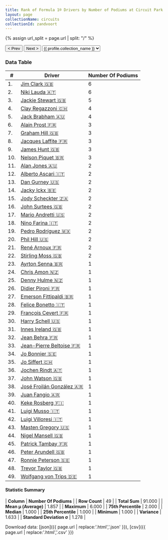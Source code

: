 ```yaml
---
title: Rank of Formula 1® Drivers by Number of Podiums at Circuit Park Zandvoort
layout: page
collectionName: circuits
collectionId: zandvoort
---
```


{% assign url_split = page.url | split: "/" %}
<div id="collection-navigation">
<button onclick="selector.options[selector.selectedIndex-1].value && (window.location = selector.options[selector.selectedIndex-1].value);">&lt; Prev</button>
<button onclick="selector.options[selector.selectedIndex+1].value && (window.location = selector.options[selector.selectedIndex+1].value);">Next &gt;</button>
<select id="selector" onchange="this.options[this.selectedIndex].value && (window.location = this.options[this.selectedIndex].value);">
  {% for collectionId in site.data[page.collectionName].refs %}
    {% if collectionId == page.collectionId %}
      {% assign selected = "selected" %}
    {% else %}
      {% assign selected = "" %}
    {% endif %}
    {% assign profile = site.data[page.collectionName][collectionId].profile %}
    <option value="/f1/{{ page.collectionName }}/{{ collectionId }}/{{ url_split[4] }}" {{ selected }}>{{ profile.collection_name }}</option>
  {% endfor %}
</select>
</div>

<canvas id="chart" width="400" height="180"></canvas>
<script>
var data = {
    "datasets": [
        {
            "backgroundColor": [
                "#9C8E8D",
                "#9C8E8D",
                "#9C8E8D",
                "#9C8E8D",
                "#9C8E8D",
                "#9C8E8D",
                "#9C8E8D",
                "#9C8E8D",
                "#9C8E8D",
                "#9C8E8D",
                "#9C8E8D",
                "#9C8E8D",
                "#9C8E8D",
                "#9C8E8D",
                "#9C8E8D",
                "#9C8E8D",
                "#9C8E8D",
                "#9C8E8D",
                "#9C8E8D",
                "#9C8E8D",
                "#9C8E8D",
                "#9C8E8D",
                "#9C8E8D",
                "#9C8E8D",
                "#9C8E8D",
                "#9C8E8D",
                "#9C8E8D",
                "#9C8E8D",
                "#9C8E8D",
                "#9C8E8D",
                "#9C8E8D",
                "#9C8E8D",
                "#9C8E8D",
                "#9C8E8D",
                "#9C8E8D",
                "#9C8E8D",
                "#9C8E8D",
                "#9C8E8D",
                "#9C8E8D",
                "#9C8E8D",
                "#9C8E8D",
                "#9C8E8D",
                "#9C8E8D",
                "#9C8E8D",
                "#9C8E8D",
                "#9C8E8D",
                "#9C8E8D",
                "#9C8E8D",
                "#9C8E8D"
            ],
            "borderColor": [
                "#1D181E",
                "#1D181E",
                "#1D181E",
                "#1D181E",
                "#1D181E",
                "#1D181E",
                "#1D181E",
                "#1D181E",
                "#1D181E",
                "#1D181E",
                "#1D181E",
                "#1D181E",
                "#1D181E",
                "#1D181E",
                "#1D181E",
                "#1D181E",
                "#1D181E",
                "#1D181E",
                "#1D181E",
                "#1D181E",
                "#1D181E",
                "#1D181E",
                "#1D181E",
                "#1D181E",
                "#1D181E",
                "#1D181E",
                "#1D181E",
                "#1D181E",
                "#1D181E",
                "#1D181E",
                "#1D181E",
                "#1D181E",
                "#1D181E",
                "#1D181E",
                "#1D181E",
                "#1D181E",
                "#1D181E",
                "#1D181E",
                "#1D181E",
                "#1D181E",
                "#1D181E",
                "#1D181E",
                "#1D181E",
                "#1D181E",
                "#1D181E",
                "#1D181E",
                "#1D181E",
                "#1D181E",
                "#1D181E"
            ],
            "borderWidth": 1,
            "data": [
                6.0,
                6.0,
                5.0,
                4.0,
                4.0,
                3.0,
                3.0,
                3.0,
                3.0,
                3.0,
                2.0,
                2.0,
                2.0,
                2.0,
                2.0,
                2.0,
                2.0,
                2.0,
                2.0,
                2.0,
                2.0,
                2.0,
                1.0,
                1.0,
                1.0,
                1.0,
                1.0,
                1.0,
                1.0,
                1.0,
                1.0,
                1.0,
                1.0,
                1.0,
                1.0,
                1.0,
                1.0,
                1.0,
                1.0,
                1.0,
                1.0,
                1.0,
                1.0,
                1.0,
                1.0,
                1.0,
                1.0,
                1.0,
                1.0
            ],
            "label": "Number Of Podiums"
        }
    ],
    "labels": [
        "Jim Clark",
        "Niki Lauda",
        "Jackie Stewart",
        "Clay Regazzoni",
        "Jack Brabham",
        "Alain Prost",
        "Graham Hill",
        "Jacques Laffite",
        "James Hunt",
        "Nelson Piquet",
        "Alan Jones",
        "Alberto Ascari",
        "Dan Gurney",
        "Jacky Ickx",
        "Jody Scheckter",
        "John Surtees",
        "Mario Andretti",
        "Nino Farina",
        "Pedro Rodríguez",
        "Phil Hill",
        "René Arnoux",
        "Stirling Moss",
        "Ayrton Senna",
        "Chris Amon",
        "Denny Hulme",
        "Didier Pironi",
        "Emerson Fittipaldi",
        "Felice Bonetto",
        "François Cevert",
        "Harry Schell",
        "Innes Ireland",
        "Jean Behra",
        "Jean-Pierre Beltoise",
        "Jo Bonnier",
        "Jo Siffert",
        "Jochen Rindt",
        "John Watson",
        "José Froilán González",
        "Juan Fangio",
        "Keke Rosberg",
        "Luigi Musso",
        "Luigi Villoresi",
        "Masten Gregory",
        "Nigel Mansell",
        "Patrick Tambay",
        "Peter Arundell",
        "Ronnie Peterson",
        "Trevor Taylor",
        "Wolfgang von Trips"
    ]
};
var options = {
  legend: {
    display: false
  },
  scales: {
    xAxes: [{
      ticks: {
        beginAtZero: true,
        maxRotation: 180,
        display: window.innerWidth > 800
      }
    }],
    yAxes: [{
      ticks: {
        beginAtZero: true
      }
    }]
  },
  onResize: function(chart, size) {
    chart.options.scales.xAxes[0].ticks.display = size.width > 800;
  }
};
var chart = new Chart("chart", {
    data: data,
    type: 'bar',
    options: options
});
</script>



### Data Table

| # | Driver | Number Of Podiums |
|--|--|--|
| 1. | [Jim Clark 🇬🇧](/f1/drivers/clark) | 6 |
| 2. | [Niki Lauda 🇦🇹](/f1/drivers/lauda) | 6 |
| 3. | [Jackie Stewart 🇬🇧](/f1/drivers/stewart) | 5 |
| 4. | [Clay Regazzoni 🇨🇭](/f1/drivers/regazzoni) | 4 |
| 5. | [Jack Brabham 🇦🇺](/f1/drivers/jack_brabham) | 4 |
| 6. | [Alain Prost 🇫🇷](/f1/drivers/prost) | 3 |
| 7. | [Graham Hill 🇬🇧](/f1/drivers/hill) | 3 |
| 8. | [Jacques Laffite 🇫🇷](/f1/drivers/laffite) | 3 |
| 9. | [James Hunt 🇬🇧](/f1/drivers/hunt) | 3 |
| 10. | [Nelson Piquet 🇧🇷](/f1/drivers/piquet) | 3 |
| 11. | [Alan Jones 🇦🇺](/f1/drivers/jones) | 2 |
| 12. | [Alberto Ascari 🇮🇹](/f1/drivers/ascari) | 2 |
| 13. | [Dan Gurney 🇺🇸](/f1/drivers/gurney) | 2 |
| 14. | [Jacky Ickx 🇧🇪](/f1/drivers/ickx) | 2 |
| 15. | [Jody Scheckter 🇿🇦](/f1/drivers/scheckter) | 2 |
| 16. | [John Surtees 🇬🇧](/f1/drivers/surtees) | 2 |
| 17. | [Mario Andretti 🇺🇸](/f1/drivers/mario_andretti) | 2 |
| 18. | [Nino Farina 🇮🇹](/f1/drivers/farina) | 2 |
| 19. | [Pedro Rodríguez 🇲🇽](/f1/drivers/rodriguez) | 2 |
| 20. | [Phil Hill 🇺🇸](/f1/drivers/phil_hill) | 2 |
| 21. | [René Arnoux 🇫🇷](/f1/drivers/arnoux) | 2 |
| 22. | [Stirling Moss 🇬🇧](/f1/drivers/moss) | 2 |
| 23. | [Ayrton Senna 🇧🇷](/f1/drivers/senna) | 1 |
| 24. | [Chris Amon 🇳🇿](/f1/drivers/amon) | 1 |
| 25. | [Denny Hulme 🇳🇿](/f1/drivers/hulme) | 1 |
| 26. | [Didier Pironi 🇫🇷](/f1/drivers/pironi) | 1 |
| 27. | [Emerson Fittipaldi 🇧🇷](/f1/drivers/emerson_fittipaldi) | 1 |
| 28. | [Felice Bonetto 🇮🇹](/f1/drivers/bonetto) | 1 |
| 29. | [François Cevert 🇫🇷](/f1/drivers/cevert) | 1 |
| 30. | [Harry Schell 🇺🇸](/f1/drivers/schell) | 1 |
| 31. | [Innes Ireland 🇬🇧](/f1/drivers/ireland) | 1 |
| 32. | [Jean Behra 🇫🇷](/f1/drivers/behra) | 1 |
| 33. | [Jean-Pierre Beltoise 🇫🇷](/f1/drivers/beltoise) | 1 |
| 34. | [Jo Bonnier 🇸🇪](/f1/drivers/bonnier) | 1 |
| 35. | [Jo Siffert 🇨🇭](/f1/drivers/siffert) | 1 |
| 36. | [Jochen Rindt 🇦🇹](/f1/drivers/rindt) | 1 |
| 37. | [John Watson 🇬🇧](/f1/drivers/watson) | 1 |
| 38. | [José Froilán González 🇦🇷](/f1/drivers/gonzalez) | 1 |
| 39. | [Juan Fangio 🇦🇷](/f1/drivers/fangio) | 1 |
| 40. | [Keke Rosberg 🇫🇮](/f1/drivers/keke_rosberg) | 1 |
| 41. | [Luigi Musso 🇮🇹](/f1/drivers/musso) | 1 |
| 42. | [Luigi Villoresi 🇮🇹](/f1/drivers/villoresi) | 1 |
| 43. | [Masten Gregory 🇺🇸](/f1/drivers/gregory) | 1 |
| 44. | [Nigel Mansell 🇬🇧](/f1/drivers/mansell) | 1 |
| 45. | [Patrick Tambay 🇫🇷](/f1/drivers/tambay) | 1 |
| 46. | [Peter Arundell 🇬🇧](/f1/drivers/arundell) | 1 |
| 47. | [Ronnie Peterson 🇸🇪](/f1/drivers/peterson) | 1 |
| 48. | [Trevor Taylor 🇬🇧](/f1/drivers/trevor_taylor) | 1 |
| 49. | [Wolfgang von Trips 🇩🇪](/f1/drivers/trips) | 1 |

#### Statistic Summary

| **Column** | **Number Of Podiums** |
| **Row Count** | 49 |
| **Total Sum** | 91.000 |
| **Mean μ (Average)** | 1.857 |
| **Maximum** | 6.000 |
| **75th Percentile** | 2.000 |
| **Median** | 1.000 |
| **25th Percentile** | 1.000 |
| **Minimum** | 1.000 |
| **Variance** | 1.633 |
| **Standard Deviation σ** | 1.278 |

Download data: [json]({{ page.url | replace:'.html','.json' }}), [csv]({{ page.url | replace:'.html','.csv' }})
